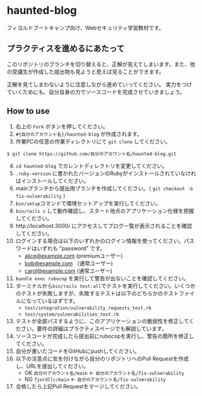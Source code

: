 # haunted-blog

フィヨルドブートキャンプ向け、Webセキュリティ学習教材です。

## プラクティスを進めるにあたって

このリポジトリのブランチを切り替えると、正解が見えてしまいます。また、他の受講生が作成した提出物も見ようと思えば見ることができます。

正解を見てしまわないように注意しながら進めていってください。 実力をつけていくためにも、自分自身の力でソースコードを完成させていきましょう。

## How to use

1. 右上の `Fork` ボタンを押してください。
2. `#{自分のアカウント名}/haunted-blog` が作成されます。
3. 作業PCの任意の作業ディレクトリにて `git clone` してください。

```
$ git clone https://github.com/自分のアカウント名/haunted-blog.git
```

4. `cd haunted-blog` でカレントディレクトリを変更してください。
5. `.ruby-version` に書かれたバージョンのRubyがインストールされていなければインストールしてください。
6. mainブランチから提出用ブランチを作成してください。（ `git checkout -b fix-vulnerability` ）
7. `bin/setup`コマンドで環境セットアップを実行してください。
8. `bin/rails s` して動作確認し、スタート地点のアプリケーション仕様を把握してください。
9. http://localhost:3000/ にアクセスしてブログ一覧が表示されることを確認してください。
10. ログインする場合は以下のいずれかのログイン情報を使ってください。パスワードはいずれも "password" です。
    - alice@example.com (premiumユーザー)
    - bob@example.com （通常ユーザー)
    - carol@example.com (通常ユーザー)
11. `bundle exec rubocop` を実行して警告が出ないことを確認してください。
12. ターミナルから`bin/rails test:all`でテストを実行してください。いくつかのテストが失敗しますが、失敗するテストは以下のどちらかのテストファイルになっているはずです。
    - `test/integration/vulnerability_requests_test.rb`
    - `test/system/vulnerabilities_test.rb`
13. テストが全部パスするように、このアプリケーションの脆弱性を修正してください。要件の詳細はプラクティスページでも解説しています。
14. ソースコードが完成したら提出前にrubocopを実行し、警告の箇所を修正してください。
15. 自分が書いたコードをGitHubにpushしてください。
16. 以下の注意点に気を付けながら自分のリポジトリへのPull Requestを作成し、URLを提出してください。
    - OK `自分のアカウント名/main` ← `自分のアカウント名/fix-vulnerability`
    - NG `fjordllc/main` ← `自分のアカウント名/fix-vulnerability`
17. 合格したら上記Pull Requestをマージしてください。

